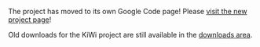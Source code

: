 The project has moved to its own Google Code page! Please [visit the new project page](http://code.google.com/p/lmf/)!

Old downloads for the KiWi project are still available in the [downloads area](http://code.google.com/p/kiwi/downloads/list).